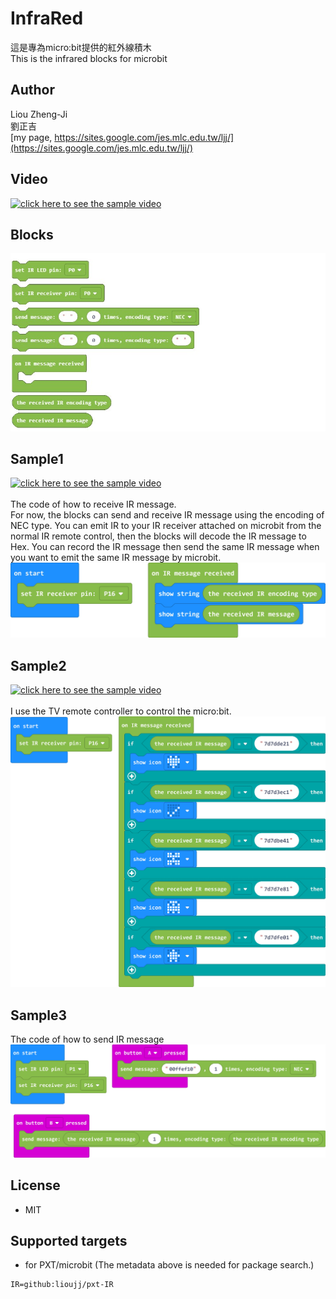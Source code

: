 # InfraRed

這是專為micro:bit提供的紅外線積木\
This is the infrared blocks for microbit

## Author
Liou Zheng-Ji\
劉正吉\
[my page, https://sites.google.com/jes.mlc.edu.tw/ljj/](https://sites.google.com/jes.mlc.edu.tw/ljj/)

## Video
[![click here to see the sample video](https://img.youtube.com/vi/4JWbFmI6djI/0.jpg)](https://www.youtube.com/watch?v=4JWbFmI6djI)

## Blocks
![image](images/blocks.jpg)

## Sample1
[![click here to see the sample video](https://img.youtube.com/vi/Id3h4RjNyXw/0.jpg)](https://www.youtube.com/watch?v=Id3h4RjNyXw)\
\
The code of how to receive IR message.\
For now, the blocks can send and receive IR message using the encoding of NEC type. You can emit IR to your IR receiver attached on microbit from the normal IR remote control, then the blocks will decode the IR message to Hex. You can record the IR message then send the same IR message when you want to emit the same IR message by microbit.
![image](images/rec_sample1_en.jpg)

## Sample2
[![click here to see the sample video](https://img.youtube.com/vi/WI193AyCgbA/0.jpg)](https://www.youtube.com/watch?v=WI193AyCgbA)\
\
I use the TV remote controller to control the micro:bit.
![image](images/sample3_en.jpg)

## Sample3
The code of how to send IR message
![image](images/rec_sample2_en.jpg)

## License

* MIT

## Supported targets

* for PXT/microbit
(The metadata above is needed for package search.)

```package
IR=github:lioujj/pxt-IR
```
